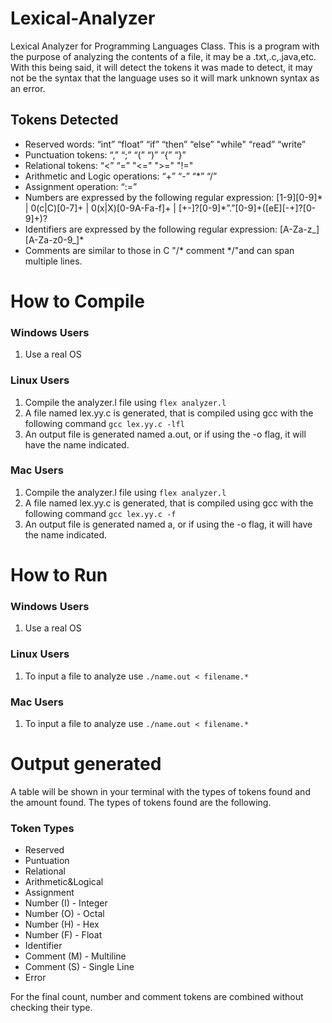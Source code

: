 # Lexical-Analyzer
Lexical Analyzer for Programming Languages Class. This is a program with the purpose of analyzing the contents of a file, it may be a .txt,.c,.java,etc. With this being said, it will detect the tokens it was made to detect, it may not be the syntax that the language uses so it will mark unknown syntax as an error.

## Tokens Detected

* Reserved words: “int” “float” “if” “then” “else” "while" “read” “write”
* Punctuation tokens: “,” “;” “(” “)” “{” “}”
* Relational tokens: “<” “=” "<=" ">=" "!="
* Arithmetic and Logic operations: “+” “-” “*” “/”
* Assignment operation: “:=”
* Numbers are expressed by the following regular expression:
[1-9][0-9]* | 0(c|C)[0-7]+ | 0(x|X)[0-9A-Fa-f]+ | [+-]?[0-9]*”.”[0-9]+([eE][-+]?[0-9]+)?
* Identifiers are expressed by the following regular expression: [A-Za-z_][A-Za-z0-9_]*
* Comments are similar to those in C "/* comment */"and can span multiple lines.

# How to Compile
### Windows Users
1. Use a real OS

### Linux Users
1. Compile the analyzer.l file using ```flex analyzer.l```
2. A file named lex.yy.c is generated, that is compiled using gcc with the following command ```gcc lex.yy.c -lfl```
3. An output file is generated named a.out, or if using the -o flag, it will have the name indicated.

### Mac Users
1. Compile the analyzer.l file using ```flex analyzer.l```
2. A file named lex.yy.c is generated, that is compiled using gcc with the following command ```gcc lex.yy.c -f```
3. An output file is generated named a, or if using the -o flag, it will have the name indicated.

# How to Run
### Windows Users
1. Use a real OS

### Linux Users
1. To input a file to analyze use ```./name.out < filename.*```


### Mac Users
1. To input a file to analyze use ```./name.out < filename.*```

# Output generated
A table will be shown in your terminal with the types of tokens found and the amount found. The types of tokens found are the following.

### Token Types
* Reserved
* Puntuation
* Relational
* Arithmetic&Logical
* Assignment
* Number (I) - Integer
* Number (O) - Octal
* Number (H) - Hex
* Number (F) - Float
* Identifier
* Comment (M) - Multiline
* Comment (S) - Single Line
* Error

For the final count, number and comment tokens are combined without checking their type.
